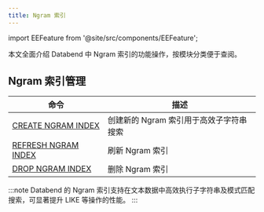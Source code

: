 ```yaml
---
title: Ngram 索引
---
```

import EEFeature from '@site/src/components/EEFeature';

<EEFeature featureName='NGRAM INDEX'/>

本文全面介绍 Databend 中 Ngram 索引的功能操作，按模块分类便于查阅。

## Ngram 索引管理

| 命令                                            | 描述                      |
|-----------------------------------------------|-------------------------|
| [CREATE NGRAM INDEX](create-ngram-index.md)   | 创建新的 Ngram 索引用于高效子字符串搜索 |
| [REFRESH NGRAM INDEX](refresh-ngram-index.md) | 刷新 Ngram 索引             |
| [DROP NGRAM INDEX](drop-ngram-index.md)       | 删除 Ngram 索引             |

:::note
Databend 的 Ngram 索引支持在文本数据中高效执行子字符串及模式匹配搜索，可显著提升 LIKE 等操作的性能。
:::
